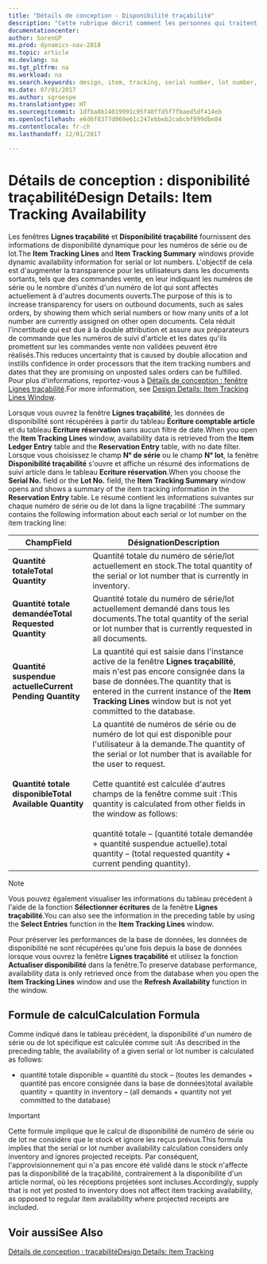 ```yaml
---
title: "Détails de conception - Disponibilité traçabilité"
description: "Cette rubrique décrit comment les personnes qui traitent les commandes peuvent se baser sur la disponibilité des numéros de série ou de lot."
documentationcenter: 
author: SorenGP
ms.prod: dynamics-nav-2018
ms.topic: article
ms.devlang: na
ms.tgt_pltfrm: na
ms.workload: na
ms.search.keywords: design, item, tracking, serial number, lot number, outbound documents
ms.date: 07/01/2017
ms.author: sgroespe
ms.translationtype: HT
ms.sourcegitcommit: 1dfba8b14019991c95f40ffd5f7fbaed5df414eb
ms.openlocfilehash: e6d6f8377d069e61c247ebbeb2cabcbf099dbe84
ms.contentlocale: fr-ch
ms.lasthandoff: 12/01/2017

---
```

# <a name="design-details-item-tracking-availability"></a><span data-ttu-id="690c8-103">Détails de conception : disponibilité traçabilité</span><span class="sxs-lookup"><span data-stu-id="690c8-103">Design Details: Item Tracking Availability</span></span>
<span data-ttu-id="690c8-104">Les fenêtres **Lignes traçabilité** et **Disponibilité traçabilité** fournissent des informations de disponibilité dynamique pour les numéros de série ou de lot.</span><span class="sxs-lookup"><span data-stu-id="690c8-104">The **Item Tracking Lines** and **Item Tracking Summary** windows provide dynamic availability information for serial or lot numbers.</span></span> <span data-ttu-id="690c8-105">L'objectif de cela est d'augmenter la transparence pour les utilisateurs dans les documents sortants, tels que des commandes vente, en leur indiquant les numéros de série ou le nombre d'unités d'un numéro de lot qui sont affectés actuellement à d'autres documents ouverts.</span><span class="sxs-lookup"><span data-stu-id="690c8-105">The purpose of this is to increase transparency for users on outbound documents, such as sales orders, by showing them which serial numbers or how many units of a lot number are currently assigned on other open documents.</span></span> <span data-ttu-id="690c8-106">Cela réduit l'incertitude qui est due à la double attribution et assure aux préparateurs de commande que les numéros de suivi d'article et les dates qu'ils promettent sur les commandes vente non validées peuvent être réalisés.</span><span class="sxs-lookup"><span data-stu-id="690c8-106">This reduces uncertainty that is caused by double allocation and instills confidence in order processors that the item tracking numbers and dates that they are promising on unposted sales orders can be fulfilled.</span></span> <span data-ttu-id="690c8-107">Pour plus d'informations, reportez\-vous à [Détails de conception : fenêtre Lignes traçabilité](design-details-item-tracking-lines-window.md).</span><span class="sxs-lookup"><span data-stu-id="690c8-107">For more information, see [Design Details: Item Tracking Lines Window](design-details-item-tracking-lines-window.md).</span></span>  
  
<span data-ttu-id="690c8-108">Lorsque vous ouvrez la fenêtre **Lignes traçabilité**, les données de disponibilité sont récupérées à partir du tableau **Écriture comptable article** et du tableau **Ecriture réservation** sans aucun filtre de date.</span><span class="sxs-lookup"><span data-stu-id="690c8-108">When you open the **Item Tracking Lines** window, availability data is retrieved from the **Item Ledger Entry** table and the **Reservation Entry** table, with no date filter.</span></span> <span data-ttu-id="690c8-109">Lorsque vous choisissez le champ **N° de série** ou le champ **N° lot**, la fenêtre **Disponibilité traçabilité** s'ouvre et affiche un résumé des informations de suivi article dans le tableau **Ecriture réservation**.</span><span class="sxs-lookup"><span data-stu-id="690c8-109">When you choose the **Serial No.** field or the **Lot No.** field, the **Item Tracking Summary** window opens and shows a summary of the item tracking information in the **Reservation Entry** table.</span></span> <span data-ttu-id="690c8-110">Le résumé contient les informations suivantes sur chaque numéro de série ou de lot dans la ligne traçabilité :</span><span class="sxs-lookup"><span data-stu-id="690c8-110">The summary contains the following information about each serial or lot number on the item tracking line:</span></span>  
  
|<span data-ttu-id="690c8-111">Champ</span><span class="sxs-lookup"><span data-stu-id="690c8-111">Field</span></span>|<span data-ttu-id="690c8-112">Désignation</span><span class="sxs-lookup"><span data-stu-id="690c8-112">Description</span></span>|  
|---------------------------------|---------------------------------------|  
|<span data-ttu-id="690c8-113">**Quantité totale**</span><span class="sxs-lookup"><span data-stu-id="690c8-113">**Total Quantity**</span></span>|<span data-ttu-id="690c8-114">Quantité totale du numéro de série/lot actuellement en stock.</span><span class="sxs-lookup"><span data-stu-id="690c8-114">The total quantity of the serial or lot number that is currently in inventory.</span></span>|  
|<span data-ttu-id="690c8-115">**Quantité totale demandée**</span><span class="sxs-lookup"><span data-stu-id="690c8-115">**Total Requested Quantity**</span></span>|<span data-ttu-id="690c8-116">Quantité totale du numéro de série/lot actuellement demandé dans tous les documents.</span><span class="sxs-lookup"><span data-stu-id="690c8-116">The total quantity of the serial or lot number that is currently requested in all documents.</span></span>|  
|<span data-ttu-id="690c8-117">**Quantité suspendue actuelle**</span><span class="sxs-lookup"><span data-stu-id="690c8-117">**Current Pending Quantity**</span></span>|<span data-ttu-id="690c8-118">La quantité qui est saisie dans l'instance active de la fenêtre **Lignes traçabilité**, mais n'est pas encore consignée dans la base de données.</span><span class="sxs-lookup"><span data-stu-id="690c8-118">The quantity that is entered in the current instance of the **Item Tracking Lines** window but is not yet committed to the database.</span></span>|  
|<span data-ttu-id="690c8-119">**Quantité totale disponible**</span><span class="sxs-lookup"><span data-stu-id="690c8-119">**Total Available Quantity**</span></span>|<span data-ttu-id="690c8-120">La quantité de numéros de série ou de numéro de lot qui est disponible pour l'utilisateur à la demande.</span><span class="sxs-lookup"><span data-stu-id="690c8-120">The quantity of the serial or lot number that is available for the user to request.</span></span><br /><br /> <span data-ttu-id="690c8-121">Cette quantité est calculée d'autres champs de la fenêtre comme suit :</span><span class="sxs-lookup"><span data-stu-id="690c8-121">This quantity is calculated from other fields in the window as follows:</span></span><br /><br /> <span data-ttu-id="690c8-122">quantité totale – (quantité totale demandée + quantité suspendue actuelle).</span><span class="sxs-lookup"><span data-stu-id="690c8-122">total quantity – (total requested quantity + current pending quantity).</span></span>|  
  
> [!NOTE]  
>  <span data-ttu-id="690c8-123">Vous pouvez également visualiser les informations du tableau précédent à l'aide de la fonction **Sélectionner écritures** de la fenêtre **Lignes traçabilité**.</span><span class="sxs-lookup"><span data-stu-id="690c8-123">You can also see the information in the preceding table by using the **Select Entries** function in the **Item Tracking Lines** window.</span></span>  
  
<span data-ttu-id="690c8-124">Pour préserver les performances de la base de données, les données de disponibilité ne sont récupérées qu'une fois depuis la base de données lorsque vous ouvrez la fenêtre **Lignes traçabilité** et utilisez la fonction **Actualiser disponibilité** dans la fenêtre.</span><span class="sxs-lookup"><span data-stu-id="690c8-124">To preserve database performance, availability data is only retrieved once from the database when you open the **Item Tracking Lines** window and use the **Refresh Availability** function in the window.</span></span>  
  
## <a name="calculation-formula"></a><span data-ttu-id="690c8-125">Formule de calcul</span><span class="sxs-lookup"><span data-stu-id="690c8-125">Calculation Formula</span></span>  
<span data-ttu-id="690c8-126">Comme indiqué dans le tableau précédent, la disponibilité d'un numéro de série ou de lot spécifique est calculée comme suit :</span><span class="sxs-lookup"><span data-stu-id="690c8-126">As described in the preceding table, the availability of a given serial or lot number is calculated as follows:</span></span>  
  
* <span data-ttu-id="690c8-127">quantité totale disponible = quantité du stock – (toutes les demandes + quantité pas encore consignée dans la base de données)</span><span class="sxs-lookup"><span data-stu-id="690c8-127">total available quantity = quantity in inventory – (all demands + quantity not yet committed to the database)</span></span>  
  
> [!IMPORTANT]  
>  <span data-ttu-id="690c8-128">Cette formule implique que le calcul de disponibilité de numéro de série ou de lot ne considère que le stock et ignore les reçus prévus.</span><span class="sxs-lookup"><span data-stu-id="690c8-128">This formula implies that the serial or lot number availability calculation considers only inventory and ignores projected receipts.</span></span> <span data-ttu-id="690c8-129">Par conséquent, l'approvisionnement qui n'a pas encore été validé dans le stock n'affecte pas la disponibilité de la traçabilité, contrairement à la disponibilité d'un article normal, où les réceptions projetées sont incluses.</span><span class="sxs-lookup"><span data-stu-id="690c8-129">Accordingly, supply that is not yet posted to inventory does not affect item tracking availability, as opposed to regular item availability where projected receipts are included.</span></span>  
  
## <a name="see-also"></a><span data-ttu-id="690c8-130">Voir aussi</span><span class="sxs-lookup"><span data-stu-id="690c8-130">See Also</span></span>  
[<span data-ttu-id="690c8-131">Détails de conception : traçabilité</span><span class="sxs-lookup"><span data-stu-id="690c8-131">Design Details: Item Tracking</span></span>](design-details-item-tracking.md)
